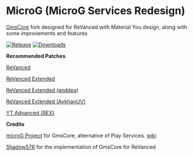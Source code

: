 # MicroG (MicroG Services Redesign)

[GmsCore](https://github.com/microg/GmsCore) fork designed for ReVanced with Material You design, along with some improvements and features

[![Release](https://img.shields.io/github/v/release/AykhanUV/MicroG?display_name=tag&style=for-the-badge&logo=github&labelColor=21262d&color=1f6feb)](https://github.com/AykhanUV/MicroG/releases/latest) [![Downloads](https://img.shields.io/github/downloads/AykhanUV/MicroG/total?style=for-the-badge&labelColor=21262d&color=238636)](https://github.com/WSTxda/MicroG-RE/releases)

**Recommended Patches**

[ReVanced](https://github.com/ReVanced/revanced-patches)

[ReVanced Extended](https://github.com/inotia00/revanced-patches)

[ReVanced Extended (anddea)](https://github.com/anddea/revanced-patches)

[ReVanced Extended (AykhanUV)](https://github.com/AykhanUV/revanced-patches)

[YT Advanced (REX)](https://github.com/YT-Advanced/ReX-patches)

**Credits**

[microG Project](https://github.com/microg) for GmsCore, alternative of Play Services. [wiki](https://github.com/microg/GmsCore/wiki)

[Shadow578](https://github.com/shadow578) for the implementation of GmsCore for ReVanced
